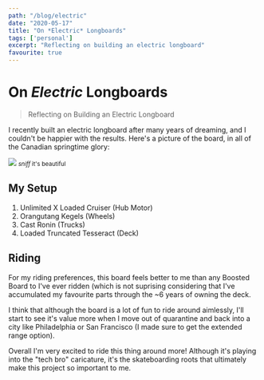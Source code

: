 ```yaml
---
path: "/blog/electric"
date: "2020-05-17"
title: "On *Electric* Longboards"
tags: ['personal']
excerpt: "Reflecting on building an electric longboard"
favourite: true 
---
```


# On *Electric* Longboards
> Reflecting on Building an Electric Longboard

I recently built an electric longboard after many years of dreaming, and I couldn't be happier with the results. Here's a picture of the board, 
in all of the Canadian springtime glory:

![](https://i.imgur.com/D9NW0Cb.jpg)
<small>*sniff* it's beautiful</small>

## My Setup
1. Unlimited X Loaded Cruiser (Hub Motor)
2. Orangutang Kegels (Wheels)
3. Cast Ronin (Trucks)
4. Loaded Truncated Tesseract (Deck)

## Riding
For my riding preferences, this board feels better to me than any Boosted Board to I've ever ridden (which is not suprising considering
that I've accumulated my favourite parts through the ~6 years of owning the deck.

I think that although the board is a lot of fun to ride around aimlessly, I'll start to see it's value
more when I move out of quarantine and back into a city like Philadelphia or San Francisco (I made
sure to get the extended range option).

Overall I'm very excited to ride this thing around more! Although it's playing into the "tech bro" 
caricature, it's the skateboarding roots that ultimately make this project so important to me.